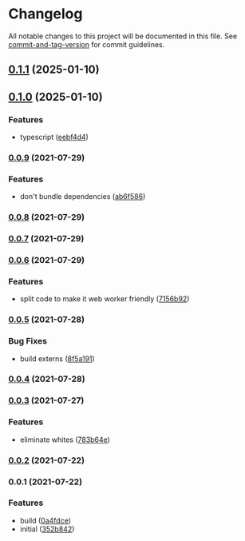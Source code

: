# Changelog

All notable changes to this project will be documented in this file. See [commit-and-tag-version](https://github.com/absolute-version/commit-and-tag-version) for commit guidelines.

## [0.1.1](https://github.com/Liquid-JS/palette/compare/v0.1.0...v0.1.1) (2025-01-10)

## [0.1.0](https://github.com/Liquid-JS/palette/compare/v0.0.9...v0.1.0) (2025-01-10)


### Features

* typescript ([eebf4d4](https://github.com/Liquid-JS/palette/commit/eebf4d422f9fcd40545cf0122d85ffbd48252b6b))

### [0.0.9](https://github.com/Liquid-JS/palette/compare/v0.0.8...v0.0.9) (2021-07-29)


### Features

* don't bundle dependencies ([ab6f586](https://github.com/Liquid-JS/palette/commit/ab6f586da10305934d007ea1c3edbdd8b1912d21))

### [0.0.8](https://github.com/Liquid-JS/palette/compare/v0.0.7...v0.0.8) (2021-07-29)

### [0.0.7](https://github.com/Liquid-JS/palette/compare/v0.0.6...v0.0.7) (2021-07-29)

### [0.0.6](https://github.com/Liquid-JS/palette/compare/v0.0.5...v0.0.6) (2021-07-29)


### Features

* split code to make it web worker friendly ([7156b92](https://github.com/Liquid-JS/palette/commit/7156b929f0a603846feedfec2376753364c61426))

### [0.0.5](https://github.com/Liquid-JS/palette/compare/v0.0.4...v0.0.5) (2021-07-28)


### Bug Fixes

* build externs ([8f5a191](https://github.com/Liquid-JS/palette/commit/8f5a191046d2bf63faf705ca3fe31f06f19aac44))

### [0.0.4](https://github.com/Liquid-JS/palette/compare/v0.0.3...v0.0.4) (2021-07-28)

### [0.0.3](https://github.com/Liquid-JS/palette/compare/v0.0.2...v0.0.3) (2021-07-27)


### Features

* eliminate whites ([783b64e](https://github.com/Liquid-JS/palette/commit/783b64e7bb3d2190d817c49d81cf8bf25f83ed09))

### [0.0.2](https://github.com/Liquid-JS/palette/compare/v0.0.1...v0.0.2) (2021-07-22)

### 0.0.1 (2021-07-22)


### Features

* build ([0a4fdce](https://github.com/Liquid-JS/palette/commit/0a4fdce9e2f56047e6bf8391c12b3b022a42702a))
* initial ([352b842](https://github.com/Liquid-JS/palette/commit/352b842b95d38b0ab98a2e048c6a7a0cc9be239b))
